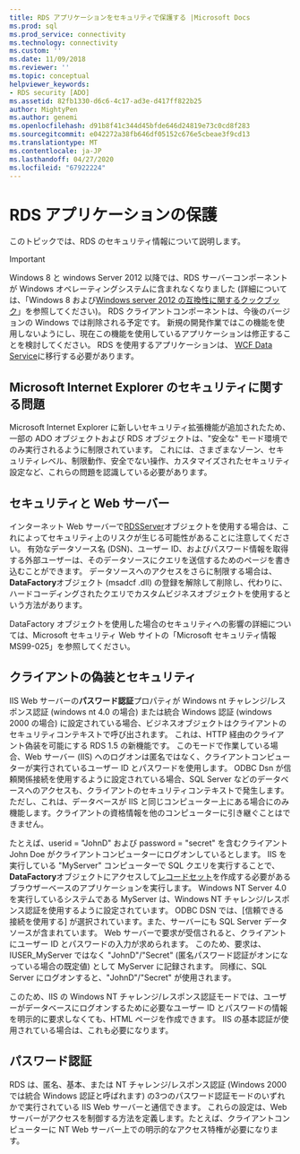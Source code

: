 ```yaml
---
title: RDS アプリケーションをセキュリティで保護する |Microsoft Docs
ms.prod: sql
ms.prod_service: connectivity
ms.technology: connectivity
ms.custom: ''
ms.date: 11/09/2018
ms.reviewer: ''
ms.topic: conceptual
helpviewer_keywords:
- RDS security [ADO]
ms.assetid: 82fb1330-d6c6-4c17-ad3e-d417ff822b25
author: MightyPen
ms.author: genemi
ms.openlocfilehash: d91b8f41c344d45bfde646d24819e73c0cd8f283
ms.sourcegitcommit: e042272a38fb646df05152c676e5cbeae3f9cd13
ms.translationtype: MT
ms.contentlocale: ja-JP
ms.lasthandoff: 04/27/2020
ms.locfileid: "67922224"
---
```

# <a name="securing-rds-applications"></a>RDS アプリケーションの保護
このトピックでは、RDS のセキュリティ情報について説明します。  
  
> [!IMPORTANT]
>  Windows 8 と windows Server 2012 以降では、RDS サーバーコンポーネントが Windows オペレーティングシステムに含まれなくなりました (詳細については、「Windows 8 および[Windows server 2012 の互換性に関するクックブック](https://www.microsoft.com/download/details.aspx?id=27416)」を参照してください)。 RDS クライアントコンポーネントは、今後のバージョンの Windows では削除される予定です。 新規の開発作業ではこの機能を使用しないようにし、現在この機能を使用しているアプリケーションは修正することを検討してください。 RDS を使用するアプリケーションは、 [WCF Data Service](https://go.microsoft.com/fwlink/?LinkId=199565)に移行する必要があります。  
  
## <a name="microsoft-internet-explorer-security-issues"></a>Microsoft Internet Explorer のセキュリティに関する問題  
 Microsoft Internet Explorer に新しいセキュリティ拡張機能が追加されたため、一部の ADO オブジェクトおよび RDS オブジェクトは、"安全な" モード環境でのみ実行されるように制限されています。 これには、さまざまなゾーン、セキュリティレベル、制限動作、安全でない操作、カスタマイズされたセキュリティ設定など、これらの問題を認識している必要があります。  
  
## <a name="security-and-your-web-server"></a>セキュリティと Web サーバー  
 インターネット Web サーバーで[RDSServer](../../../ado/reference/rds-api/datafactory-object-rdsserver.md)オブジェクトを使用する場合は、これによってセキュリティ上のリスクが生じる可能性があることに注意してください。 有効なデータソース名 (DSN)、ユーザー ID、およびパスワード情報を取得する外部ユーザーは、そのデータソースにクエリを送信するためのページを書き込むことができます。 データソースへのアクセスをさらに制限する場合は、 **DataFactory**オブジェクト (msadcf .dll) の登録を解除して削除し、代わりに、ハードコーディングされたクエリでカスタムビジネスオブジェクトを使用するという方法があります。  
  
 DataFactory オブジェクトを使用した場合のセキュリティへの影響の詳細については、Microsoft セキュリティ Web サイトの「Microsoft セキュリティ情報 MS99-025」を参照してください。  
  
## <a name="client-impersonation-and-security"></a>クライアントの偽装とセキュリティ  
 IIS Web サーバーの**パスワード認証**プロパティが Windows nt チャレンジ/レスポンス認証 (windows nt 4.0 の場合) または統合 Windows 認証 (windows 2000 の場合) に設定されている場合、ビジネスオブジェクトはクライアントのセキュリティコンテキストで呼び出されます。 これは、HTTP 経由のクライアント偽装を可能にする RDS 1.5 の新機能です。 このモードで作業している場合、Web サーバー (IIS) へのログオンは匿名ではなく、クライアントコンピューターが実行されているユーザー ID とパスワードを使用します。 ODBC Dsn が信頼関係接続を使用するように設定されている場合、SQL Server などのデータベースへのアクセスも、クライアントのセキュリティコンテキストで発生します。 ただし、これは、データベースが IIS と同じコンピューター上にある場合にのみ機能します。クライアントの資格情報を他のコンピューターに引き継ぐことはできません。  
  
 たとえば、userid = "JohnD" および password = "secret" を含むクライアント John Doe がクライアントコンピューターにログオンしているとします。 IIS を実行している "MyServer" コンピューターで SQL クエリを実行することで、 **DataFactory**オブジェクトにアクセスして[レコードセット](../../../ado/reference/ado-api/recordset-object-ado.md)を作成する必要があるブラウザーベースのアプリケーションを実行します。 Windows NT Server 4.0 を実行しているシステムである MyServer は、Windows NT チャレンジ/レスポンス認証を使用するように設定されています。 ODBC DSN では、[信頼できる接続を使用する] が選択されています。また、サーバーにも SQL Server データソースが含まれています。 Web サーバーで要求が受信されると、クライアントにユーザー ID とパスワードの入力が求められます。 このため、要求は、IUSER_MyServer ではなく "JohnD"/"Secret" (匿名パスワード認証がオンになっている場合の既定値) として MyServer に記録されます。 同様に、SQL Server にログオンすると、"JohnD"/"Secret" が使用されます。  
  
 このため、IIS の Windows NT チャレンジ/レスポンス認証モードでは、ユーザーがデータベースにログオンするために必要なユーザー ID とパスワードの情報を明示的に要求しなくても、HTML ページを作成できます。 IIS の基本認証が使用されている場合は、これも必要になります。  
  
## <a name="password-authentication"></a>パスワード認証  
 RDS は、匿名、基本、または NT チャレンジ/レスポンス認証 (Windows 2000 では統合 Windows 認証と呼ばれます) の3つのパスワード認証モードのいずれかで実行されている IIS Web サーバーと通信できます。 これらの設定は、Web サーバーがアクセスを制御する方法を定義します。たとえば、クライアントコンピューターに NT Web サーバー上での明示的なアクセス特権が必要になります。


